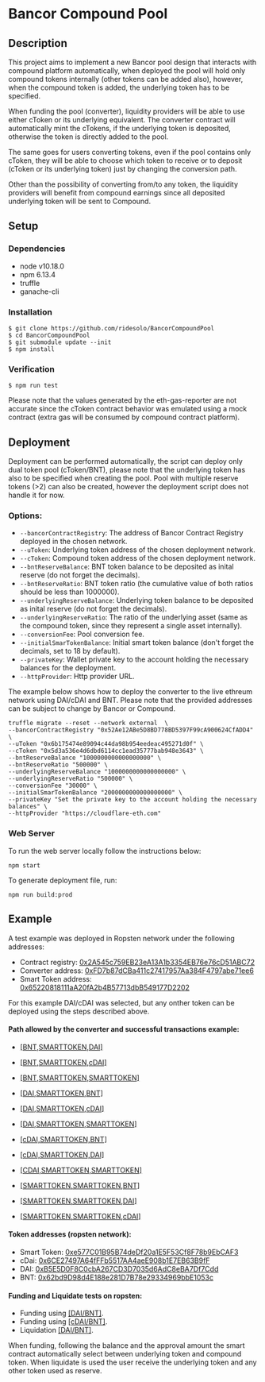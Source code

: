 # Bancor Compound Pool

## Description

This project aims to implement a new Bancor pool design that interacts with compound platform automatically, when deployed the pool will hold only compound tokens internally (other tokens can be added also), however, when the compound token is added, the underlying token has to be specified.

When funding the pool (converter), liquidity providers will be able to use either cToken or its underlying equivalent. The converter contract will automatically mint the cTokens, if the underlying token is deposited, otherwise the token is directly added to the pool.

The same goes for users converting tokens, even if the pool contains only cToken, they will be able to choose which token to receive or to deposit (cToken or its underlying token) just by changing the conversion path.

Other than the possibility of converting from/to any token, the liquidity providers will benefit from compound earnings since all deposited underlying token will be sent to Compound.

## Setup

### Dependencies

* node v10.18.0
* npm 6.13.4
* truffle
* ganache-cli

### Installation

```console
$ git clone https://github.com/ridesolo/BancorCompoundPool
$ cd BancorCompoundPool
$ git submodule update --init
$ npm install
```
### Verification

```console
$ npm run test 
```
Please note that the values generated by the eth-gas-reporter are not accurate since the cToken contract behavior was emulated using a mock contract (extra gas will be consumed by compound contract platform).

## Deployment

Deployment can be performed automatically, the script can deploy only dual token pool (cToken/BNT), please note that the underlying token has also to be specified when creating the pool. Pool with multiple reserve tokens (>2) can also be created, however the deployment script does not handle it for now.

### Options:

* `--bancorContractRegistry`: The address of Bancor Contract Registry deployed in the chosen network.
* `--uToken`: Underlying token address of the chosen deployment network.
* `--cToken`: Compound token address of the chosen deployment network.
* `--bntReserveBalance`: BNT token balance to be deposited as inital reserve (do not forget the decimals).
* `--bntReserveRatio`: BNT token ratio (the cumulative value of both ratios should be less than 1000000).
* `--underlyingReserveBalance`: Underlying token balance to be deposited as inital reserve (do not forget the decimals).
* `--underlyingReserveRatio`: The ratio of the underlying asset (same as the compound token, since they represent a single asset internally).
* `--conversionFee`: Pool conversion fee.
* `--initialSmarTokenBalance`: Initial smart token balance (don't forget the decimals, set to 18 by default).
* `--privateKey`: Wallet private key to the account holding the necessary balances for the deployment.
* `--httpProvider`: Http provider URL.

The example below shows how to deploy the converter to the live ethreum network using DAI/cDAI and BNT. Please note that the provided addresses can be subject to change by Bancor or Compound.

```console
truffle migrate --reset --network external  \
--bancorContractRegistry "0x52Ae12ABe5D8BD778BD5397F99cA900624CfADD4" \
--uToken "0x6b175474e89094c44da98b954eedeac495271d0f" \
--cToken "0x5d3a536e4d6dbd6114cc1ead35777bab948e3643" \
--bntReserveBalance "1000000000000000000" \
--bntReserveRatio "500000" \
--underlyingReserveBalance "1000000000000000000" \
--underlyingReserveRatio "500000" \
--conversionFee "30000" \
--initialSmarTokenBalance "2000000000000000000" \
--privateKey "Set the private key to the account holding the necessary balances" \
--httpProvider "https://cloudflare-eth.com"
```

### Web Server

To run the web server locally follow the instructions below:

```console
npm start
```

To generate deployment file, run:

```console
npm run build:prod
```

## Example 

A test example was deployed in Ropsten network under the following addresses:

* Contract registry: [0x2A545c759EB23eA13A1b3354EB76e76cD51ABC72](https://ropsten.etherscan.io/address/0x2A545c759EB23eA13A1b3354EB76e76cD51ABC72)
* Converter address: [0xFD7b87dCBa411c27417957Aa384F4797abe71ee6](https://ropsten.etherscan.io/address/0xFD7b87dCBa411c27417957Aa384F4797abe71ee6)
* Smart Token address: [0x65220818111aA20fA2b4B57713dbB549177D2202](https://ropsten.etherscan.io/address/0x65220818111aA20fA2b4B57713dbB549177D2202)

For this example DAI/cDAI was selected, but any onther token can be deployed using the steps described above.

#### Path allowed by the converter and successful transactions example:

- [[BNT,SMARTTOKEN,DAI]](https://ropsten.etherscan.io/tx/0x358110ffa5babe668db6bc74f35d188c0e06b0ab87fc06185aadd71018b3c21d)
- [[BNT,SMARTTOKEN,cDAI]](https://ropsten.etherscan.io/tx/0xa2088c24e87cb2a8253e7c2adf0dee1e8abed16e3b3b5576d4e3d5a511d7d207)
- [[BNT,SMARTTOKEN,SMARTTOKEN]](https://ropsten.etherscan.io/tx/0xa4fec89f4d0d5564057f34cd7c99b29bdf8bdcd758dc826196cd90ac62c8b76b)

- [[DAI,SMARTTOKEN,BNT]](https://ropsten.etherscan.io/tx/0x75628f253b100a8809dc59676a6dbdc9183cf030cb4d0e40ef7998aa7f502d2d)
- [[DAI,SMARTTOKEN,cDAI]](https://ropsten.etherscan.io/tx/0x0202601bb2a3c20248e46cd6fb314ae283569354462102a0f6b5f83b466c4047)
- [[DAI,SMARTTOKEN,SMARTTOKEN]](https://ropsten.etherscan.io/tx/0xc9e494903b4f5ac3e245a9fcff1bbc05c39cff2114f557d344ea2a336b82afa1)

- [[cDAI,SMARTTOKEN,BNT]](https://ropsten.etherscan.io/tx/0x8c8f41610d77cd6912678e0424afa2e615dcaa60565822217dc673d7f5376587)
- [[cDAI,SMARTTOKEN,DAI]](https://ropsten.etherscan.io/tx/0x0f7ff181735c5b4523a4a5fe647296547bb7965636420e57e13b8160268ec2c9)
- [[CDAI,SMARTTOKEN,SMARTTOKEN]](https://ropsten.etherscan.io/tx/0x8ea74f4ec7f5d16927ff0b9d9c6ea7cda91106f7ad56273aa9a80f361ef3932f)

- [[SMARTTOKEN,SMARTTOKEN,BNT]](https://ropsten.etherscan.io/tx/0x30f40e9032716120061b6abbf17cb239e26766eceec2a72b1e55ce7dbd0b6552)
- [[SMARTTOKEN,SMARTTOKEN,DAI]](https://ropsten.etherscan.io/tx/0x19b284d8a62e8a3aa4d3f21a2bcd7ea8ee2e4dc60d474943d820def25a5780a9)
- [[SMARTTOKEN,SMARTTOKEN,cDAI]](https://ropsten.etherscan.io/tx/0xa925d275515a9da769203641be5044aa4c942d83418bcef1f582636858bf418f)

#### Token addresses (ropsten network):

- Smart Token: [0xe577C01B95B74deDf20a1E5F53Cf8F78b9EbCAF3](https://ropsten.etherscan.io/address/0x65220818111aA20fA2b4B57713dbB549177D2202)
- cDai: [0x6CE27497A64fFFb5517AA4aeE908b1E7EB63B9fF](https://ropsten.etherscan.io/address/0x6CE27497A64fFFb5517AA4aeE908b1E7EB63B9fF)
- DAI: [0xB5E5D0F8C0cbA267CD3D7035d6AdC8eBA7Df7Cdd](https://ropsten.etherscan.io/address/0xB5E5D0F8C0cbA267CD3D7035d6AdC8eBA7Df7Cdd)
- BNT: [0x62bd9D98d4E188e281D7B78e29334969bbE1053c](https://ropsten.etherscan.io/address/0x62bd9D98d4E188e281D7B78e29334969bbE1053c)

#### Funding and Liquidate tests on ropsten:

- Funding using [[DAI/BNT]](https://ropsten.etherscan.io/tx/0x99e24e62f7d2c468ba8b63fedf89756fa04b80a839e3f0e505b2a055021144d8).
- Funding using [[cDAI/BNT]](https://ropsten.etherscan.io/tx/0x9270210f4f2a626dfd36af6ad923d53c08a35fcc07f5c45cad7970a757a61928).
- Liquidation [[DAI/BNT]](https://ropsten.etherscan.io/tx/0x3728d56b4795ba1a79690894d1c6316ba8bfab9f4adc61c46257d390e184bd50).

When funding, following the balance and the approval amount the smart contract automatically select between underlying token and compound token. When liquidate is used the user receive the underlying token and any other token used as reserve.